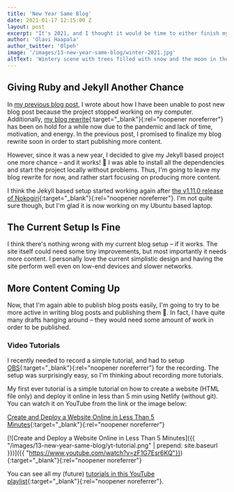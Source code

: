 ```yaml
---
title: 'New Year Same Blog'
date: 2021-01-17 12:15:00 Z
layout: post
excerpt: "It's 2021, and I thought it would be time to either finish my blog rewrite or try if the old setup would work."
author: 'Olavi Haapala'
author_twitter: '0lpeh'
image: '/images/13-new-year-same-blog/winter-2021.jpg'
altText: 'Wintery scene with trees filled with snow and the moon in the background on a blue sky.'
---
```


## Giving Ruby and Jekyll Another Chance

In [my previous blog post](/2020/12/08/one-year-since-last-post.html), I wrote about how I have been unable to post new blog post because the project stopped working on my computer. Additionally, [my blog rewrite](https://github.com/olpeh/olpeh.github.io/pull/6){:target="\_blank"}{:rel="noopener noreferrer"} has been on hold for a while now due to the pandemic and lack of time, motivation, and energy. In the previous post, I promised to finalize my blog rewrite soon in order to start publishing more content.

However, since it was a new year, I decided to give my Jekyll based project one more chance – and it works! 🎉 I was able to install all the dependencies and start the project locally without problems. Thus, I'm going to leave my blog rewrite for now, and rather start focusing on producing more content.

I think the Jekyll based setup started working again after [the v1.11.0 release of Nokogiri](https://github.com/sparklemotion/nokogiri/releases/tag/v1.11.0){:target="\_blank"}{:rel="noopener noreferrer"}. I'm not quite sure though, but I'm glad it is now working on my Ubuntu based laptop.

## The Current Setup Is Fine

I think there's nothing wrong with my current blog setup – if it works. The site itself could need some tiny improvements, but most importantly it needs more content. I personally love the current simplistic design and having the site perform well even on low-end devices and slower networks.

## More Content Coming Up

Now, that I'm again able to publish blog posts easily, I'm going to try to be more active in writing blog posts and publishing them 🤞. In fact, I have quite many drafts hanging around – they would need some amount of work in order to be published.

### Video Tutorials

I recently needed to record a simple tutorial, and had to setup [OBS](https://obsproject.com/){:target="\_blank"}{:rel="noopener noreferrer"} for the recording. The setup was surprisingly easy, so I'm thinking about recording more tutorials.

My first ever tutorial is a simple tutorial on how to create a website (HTML file only) and deploy it online in less than 5 min using Netlify (without git). You can watch it on YouTube from the link or the image below:

[Create and Deploy a Website Online in Less Than 5 Minutes](https://www.youtube.com/watch?v=zF1G7Esr6KQ){:target="\_blank"}{:rel="noopener noreferrer"}

[![Create and Deploy a Website Online in Less Than 5 Minutes]({{ "/images/13-new-year-same-blog/yt-tutorial.png" | prepend: site.baseurl }})]({{ "https://www.youtube.com/watch?v=zF1G7Esr6KQ"}}){:target="\_blank"}{:rel="noopener noreferrer"}

You can see all my (future) [tutorials in this YouTube playlist](https://www.youtube.com/playlist?list=PLq4z0Z9xSmmDnSuEjjAgnMmt_cA10fgId){:target="\_blank"}{:rel="noopener noreferrer"}.
